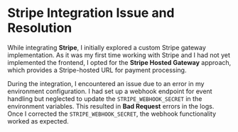 
# Stripe Integration Issue and Resolution

While integrating **Stripe**, I initially explored a custom Stripe gateway implementation. As it was my first time working with Stripe and I had not yet implemented the frontend, I opted for the **Stripe Hosted Gateway** approach, which provides a Stripe-hosted URL for payment processing.

During the integration, I encountered an issue due to an error in my environment configuration. I had set up a webhook endpoint for event handling but neglected to update the `STRIPE_WEBHOOK_SECRET` in the environment variables. This resulted in **Bad Request** errors in the logs. Once I corrected the `STRIPE_WEBHOOK_SECRET`, the webhook functionality worked as expected.